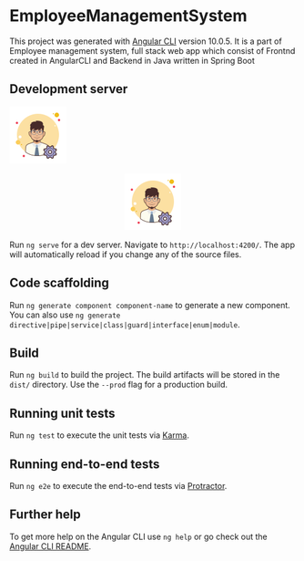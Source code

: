 # EmployeeManagementSystem

This project was generated with [Angular CLI](https://github.com/angular/angular-cli) version 10.0.5.
It is a part of Employee management system, full stack web app which consist of Frontnd created 
in AngularCLI and Backend in Java written in Spring Boot 
## Development server


![alternative text](https://github.com/rwedzony/EmployeeManagementSystem_Front/blob/master/src/assets/img/admin1.png)

<!--![alternative text](https://github.com/rwedzony/EmployeeManagementSystem_Front/blob/master/src/assets/img/admin.png "Logo Title Text 1")-->

<p align="center">
  <img src="https://github.com/rwedzony/EmployeeManagementSystem_Front/blob/master/src/assets/img/admin1.png">
</p>


Run `ng serve` for a dev server. Navigate to `http://localhost:4200/`. The app will automatically reload if you change any of the source files.

## Code scaffolding

Run `ng generate component component-name` to generate a new component. You can also use `ng generate directive|pipe|service|class|guard|interface|enum|module`.

## Build

Run `ng build` to build the project. The build artifacts will be stored in the `dist/` directory. Use the `--prod` flag for a production build.

## Running unit tests

Run `ng test` to execute the unit tests via [Karma](https://karma-runner.github.io).

## Running end-to-end tests

Run `ng e2e` to execute the end-to-end tests via [Protractor](http://www.protractortest.org/).

## Further help

To get more help on the Angular CLI use `ng help` or go check out the [Angular CLI README](https://github.com/angular/angular-cli/blob/master/README.md).
